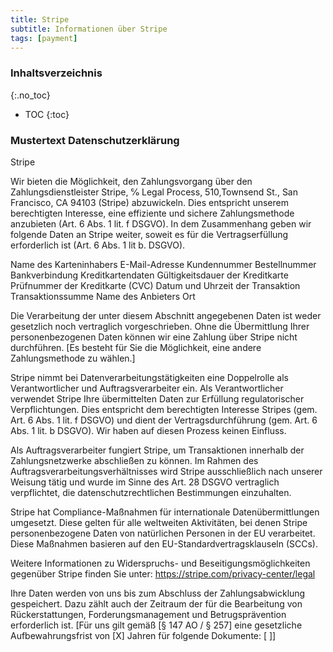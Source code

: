 ```yaml
---
title: Stripe
subtitle: Informationen über Stripe
tags: [payment]
---
```

### Inhaltsverzeichnis
{:.no_toc}
* TOC
{:toc}

### Mustertext Datenschutzerklärung
Stripe

Wir bieten die Möglichkeit, den Zahlungsvorgang über den Zahlungsdienstleister Stripe, ℅ Legal Process, 510,Townsend St., San Francisco, CA 94103 (Stripe) abzuwickeln. Dies entspricht unserem berechtigten Interesse, eine effiziente und sichere Zahlungsmethode anzubieten (Art. 6 Abs. 1 lit. f DSGVO). In dem Zusammenhang geben wir folgende Daten an Stripe weiter, soweit es für die Vertragserfüllung erforderlich ist (Art. 6 Abs. 1 lit b. DSGVO).

Name des Karteninhabers
E-Mail-Adresse
Kundennummer
Bestellnummer
Bankverbindung
Kreditkartendaten
Gültigkeitsdauer der Kreditkarte
Prüfnummer der Kreditkarte (CVC)
Datum und Uhrzeit der Transaktion
Transaktionssumme
Name des Anbieters
Ort

Die Verarbeitung der unter diesem Abschnitt angegebenen Daten ist weder gesetzlich noch vertraglich vorgeschrieben. Ohne die Übermittlung Ihrer personenbezogenen Daten können wir eine Zahlung über Stripe nicht durchführen. [Es besteht für Sie die Möglichkeit, eine andere Zahlungsmethode zu wählen.]

Stripe nimmt bei Datenverarbeitungstätigkeiten eine Doppelrolle als Verantwortlicher und Auftragsverarbeiter ein. Als Verantwortlicher verwendet Stripe Ihre übermittelten Daten zur Erfüllung regulatorischer Verpflichtungen. Dies entspricht dem berechtigten Interesse Stripes (gem. Art. 6 Abs. 1 lit. f DSGVO) und dient der Vertragsdurchführung (gem. Art. 6 Abs. 1 lit. b DSGVO). Wir haben auf diesen Prozess keinen Einfluss.

Als Auftragsverarbeiter fungiert Stripe, um Transaktionen innerhalb der Zahlungsnetzwerke abschließen zu können. Im Rahmen des Auftragsverarbeitungsverhältnisses wird Stripe ausschließlich nach unserer Weisung tätig und wurde im Sinne des Art. 28 DSGVO vertraglich verpflichtet, die datenschutzrechtlichen Bestimmungen einzuhalten.

Stripe hat Compliance-Maßnahmen für internationale Datenübermittlungen umgesetzt. Diese gelten für alle weltweiten Aktivitäten, bei denen Stripe personenbezogene Daten von natürlichen Personen in der EU verarbeitet. Diese Maßnahmen basieren auf den EU-Standardvertragsklauseln (SCCs).

Weitere Informationen zu Widerspruchs- und Beseitigungsmöglichkeiten gegenüber Stripe finden Sie unter: https://stripe.com/privacy-center/legal

Ihre Daten werden von uns bis zum Abschluss der Zahlungsabwicklung gespeichert. Dazu zählt auch der Zeitraum der für die Bearbeitung von Rückerstattungen, Forderungsmanagement und Betrugsprävention erforderlich ist. [Für uns gilt gemäß [§ 147 AO / § 257] eine gesetzliche Aufbewahrungsfrist von [X] Jahren für folgende Dokumente: [ ]]